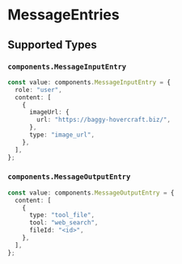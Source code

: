 # MessageEntries


## Supported Types

### `components.MessageInputEntry`

```typescript
const value: components.MessageInputEntry = {
  role: "user",
  content: [
    {
      imageUrl: {
        url: "https://baggy-hovercraft.biz/",
      },
      type: "image_url",
    },
  ],
};
```

### `components.MessageOutputEntry`

```typescript
const value: components.MessageOutputEntry = {
  content: [
    {
      type: "tool_file",
      tool: "web_search",
      fileId: "<id>",
    },
  ],
};
```

